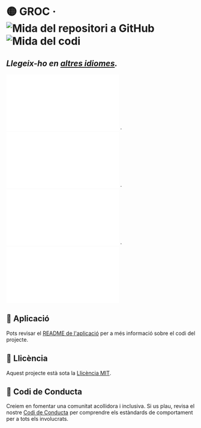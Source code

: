 # 🟡 GROC &middot; ![Mida del repositori a GitHub][1] ![Mida del codi][2]

## _Llegeix-ho en [altres idiomes](./)._

![🇬🇧 Anglès][3] ·
![🇯🇵 Japonès][4] ·
![🇰🇷 Coreà][5] ·
![🇪🇸 Espanyol][6]

## 🚀 Aplicació

Pots revisar el [README de l'aplicació](../../app/README.md) per a més
informació sobre el codi del projecte.

## 📃 Llicència

Aquest projecte està sota la [Llicència MIT](../../LICENSE).

## 🤝 Codi de Conducta

Creiem en fomentar una comunitat acollidora i inclusiva. Si us plau, revisa
el nostre [Codi de Conducta](../../CODE_OF_CONDUCT.md) per comprendre els
estàndards de comportament per a tots els involucrats.

[1]: https://img.shields.io/github/repo-size/sergih28/groc?style=for-the-badge&logo=github&label=Repo&labelColor=333&color=6cc644
[2]: https://img.shields.io/github/languages/code-size/sergih28/groc?style=for-the-badge&logo=visualstudiocode&label=Code&labelColor=0078d7&color=gray
[3]: ../../README.md
[4]: ./README.jp.md
[5]: ./README.kr.md
[6]: ./README.es.md
